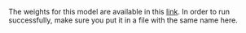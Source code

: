 The weights for this model are available in this [link](https://drive.google.com/drive/folders/1GQYH4M5X5gclQo5k9pBID9n0j7XvMdrZ?usp=sharing). 
In order to run successfully, make sure you put it in a file with the same name here.
